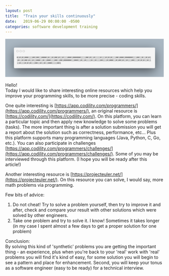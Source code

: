 ```yaml
---
layout: post
title:  "Train your skills continuously"
date:   2019-06-29 00:00:00 -0500
categories: software development training 
---
```


![binary-sentence](/assets/binary-sentence.png "Train your skills continuously")   

Hello! <br>
Today I would like to share interesting online resources which help you improve your programming skills, 
to be more precise - coding skills.

One quite interesting is [https://app.codility.com/programmers/](https://app.codility.com/programmers/), an original resource is [https://codility.com/](https://codility.com/). 
On this platform, you can learn a particular topic and then apply new knowledge to solve some problems (tasks). The more important thing is after a solution submission you will get a report about the solution such as correctness, performance, etc... Plus this platform supports many programming languages (Java, Python, C, Go, etc.). You can also participate in challenges [https://app.codility.com/programmers/challenges/](https://app.codility.com/programmers/challenges/).
Some of you may be interviewed through this platform. (I hope you will be ready after this article!)

Another interesting resource is [https://projecteuler.net/](https://projecteuler.net/). On this resource you can solve, I would say, more math problems via programming.

Few bits of advice: <br>
1) Do not cheat! Try to solve a problem yourself, then try to improve it and after, check and compare your result with other solutions which were solved by other engineers.
2) Take one problem and try to solve it. I know! Sometimes it takes longer (in my case I spent almost a few days to get a proper solution for one problem)

Conclusion: <br>
By solving this kind of 'synthetic' problems you are getting the important thing - an experience, plus when you're back to your 'real' work with 'real' problems you will find it's kind of easy, for some solution you will begin to see a pattern and place for enhancement.
Second, you will keep your tonus as a software engineer (easy to be ready) for a technical interview.
